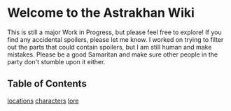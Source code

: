 # Welcome to the Astrakhan Wiki

This is still a major Work in Progress, but please feel free to explore! If you find any accidental spoilers, please let me know. I worked on trying to filter out the parts that could contain spoilers, but I am still human and make mistakes. Please be a good Samaritan and make sure other people in the party don't stumble upon it either. 

## Table of Contents

[locations](/locations)
[characters](/characters)
[lore](/lore)
